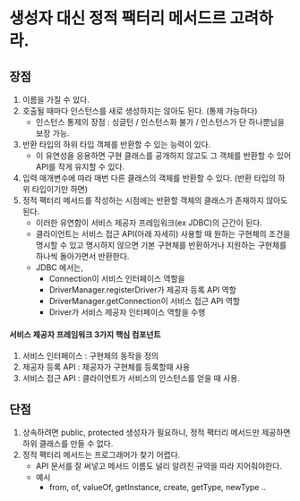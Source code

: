 # 생성자 대신 정적 팩터리 메서드르 고려하라.

## 장점
1. 이름을 가질 수 있다.
2. 호출될 때마다 인스턴스를 새로 생성하지는 않아도 된다. (통제 가능하다)
   * 인스턴스 통제의 장점 : 싱글턴 / 인스턴스화 불가 / 인스턴스가 단 하나뿐님을 보장 가능. 
3. 반환 타입의 하위 타입 객체를 반환할 수 있는 능력이 있다.
   * 이 유연성을 응용하면 구현 클래스를 공개하지 않고도 그 객체를 반환할 수 있어 API를 작게 유지할 수 있다.
4. 입력 매개변수에 따라 매번 다른 클래스의 객체를 반환할 수 있다. (반환 타입의 하위 타입이기만 하면)
5. 정적 팩터리 메서드를 작성하는 시점에는 반환할 객체의 클래스가 존재하지 않아도 된다.
   * 이러한 유연함이 서비스 제공자 프레임워크(ex JDBC)의 근간이 된다.
   * 클라이언트는 서비스 접근 API(아래 자세히) 사용할 때 원하는 구현체의 조건을 명시할 수 있고 명시하지 않으면 기본 구현체를 반환하거나 지원하는 구현체를 하나씩 돌아가면서 반환한다.
   * JDBC 에서는,
      * Connection이 서비스 인터페이스 역할을
      * DriverManager.registerDriver가 제공자 등록 API 역할
      * DriverManager.getConnection이 서비스 접근 API 역할
      * Driver가 서비스 제공자 인터페이스 역할을 수행

#### 서비스 제공자 프레임워크 3가지 핵심 컴포넌트
1. 서비스 인터페이스 : 구현체의 동작을 정의
2. 제공자 등록 API : 제공자가 구현체를 등록할때 사용
3. 서비스 접근 API : 클라이언트가 서비스의 인스턴스를 얻을 때 사용.


## 단점
1. 상속하려면 public, protected 생성자가 필요하니, 정적 팩터리 메서드만 제공하면 하위 클래스를 만들 수 없다.
2. 정적 팩터리 메서드는 프로그래머가 찾기 어렵다.
   * API 문서를 잘 써넣고 메서드 이름도 널리 알려진 규약을 따라 지어줘야한다.
   * 예시
      * from, of, valueOf, getInstance, create, getType, newType .. 
